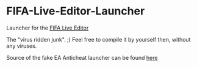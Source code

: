 # FIFA-Live-Editor-Launcher
Launcher for the [FIFA Live Editor](https://github.com/xAranaktu/FC-24-Live-Editor)

The "virus ridden junk". ;) 
Feel free to compile it by yourself then, without any viruses.

Source of the fake EA Anticheat launcher can be found [here](https://pastebin.com/raw/7AKVC4q0)

